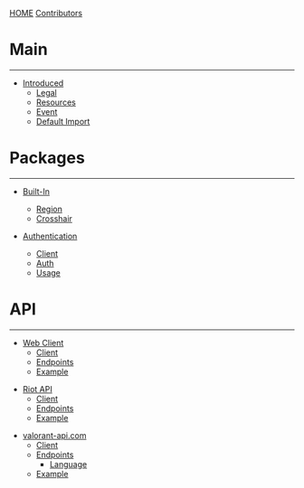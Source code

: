 [HOME](./index.md)
[Contributors](./Contributors.md)

# Main

-----------

- [Introduced](./MAIN/Intro.md)
  - [Legal](./MAIN/Legal.md)
  - [Resources](./MAIN/Resources.md)
  - [Event](./MAIN/Event.md)
  - [Default Import](./MAIN/Default.md)

# Packages

-----------

- [Built-In](./PACKAGE/build-in/Intro.md)
  - [Region](./PACKAGE/build-in/Region.md)
  - [Crosshair](./PACKAGE/build-in/Crosshair.md)

- [Authentication](./PACKAGE/auth/Intro.md)
  - [Client](./PACKAGE/auth/Client.md)
  - [Auth](./PACKAGE/auth/Auth.md)
  - [Usage](./PACKAGE/auth/Usage.md)

# API

-----------
<!-- Web Client -->
- [Web Client](./API/web-client/Intro.md)
  - [Client](./PACKAGE/auth/Client.md)
  - [Endpoints](./API/web-client/API.md)
  - [Example](./API/web-client/Example.md)

<!-- Riot API -->
- [Riot API](./API/riot-api/Intro.md)
  - [Client](./API/riot-api/Client.md)
  - [Endpoints](./API/riot-api/API.md)
  - [Example](./API/riot-api/Example.md)

<!-- valorant-api.com -->
- [valorant-api.com](./API/valorant-api.com/Intro.md)
  - [Client](./API/valorant-api.com/Client.md)
  - [Endpoints](./API/valorant-api.com/API.md)
    - [Language](./API/valorant-api.com/Language.md)
  - [Example](./API/valorant-api.com/Example.md)